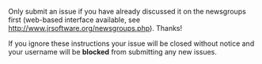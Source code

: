 Only submit an issue if you have already discussed it on the newsgroups first (web-based interface available, see http://www.jrsoftware.org/newsgroups.php). Thanks!

If you ignore these instructions your issue will be closed without notice and your username will be **blocked** from submitting any new issues.

